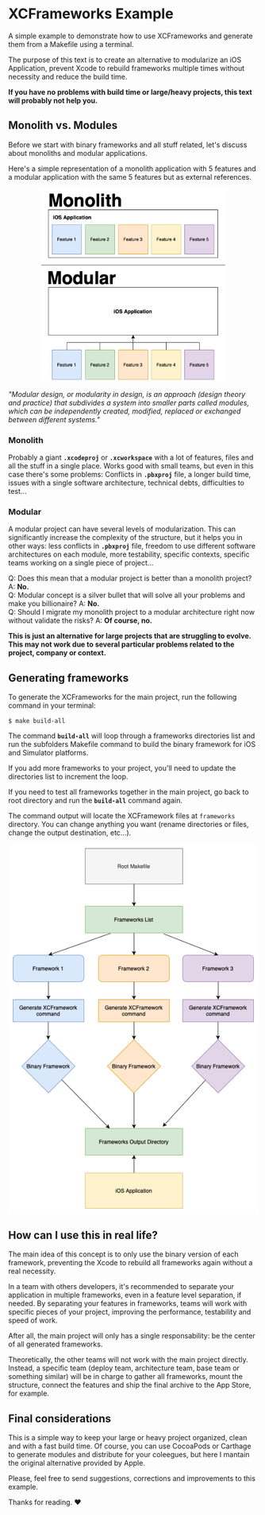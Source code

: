 # XCFrameworks Example

A simple example to demonstrate how to use XCFrameworks and generate them from a Makefile using a terminal.

The purpose of this text is to create an alternative to modularize an iOS Application, prevent Xcode to rebuild frameworks multiple times without necessity and reduce the build time. 

**If you have no problems with build time or large/heavy projects, this text will probably not help you.**

## Monolith vs. Modules
Before we start with binary frameworks and all stuff related, let's discuss about monoliths and modular applications.

Here's a simple representation of a monolith application with 5 features and a modular application with the same 5 features but as external references.

<p align="center">
    <img src="repository-images/modular.png" width="380" max-width="60%" alt="Repository Filters" />
</p>

*"Modular design, or modularity in design, is an approach (design theory and practice) that subdivides a system into smaller parts called modules, which can be independently created, modified, replaced or exchanged between different systems."*

### Monolith
Probably a giant **`.xcodeproj`** or **`.xcworkspace`** with a lot of features, files and all the stuff in a single place. Works good with small teams, but even in this case there's some problems: Conflicts in **`.pbxproj`**  file, a longer build time, issues with a single software architecture, technical debts, difficulties to test...

### Modular
A modular project can have several levels of modularization. This can significantly increase the complexity of the structure, but it helps you in other ways: less conflicts in **`.pbxproj`**  file, freedom to use different software architectures on each module, more testability, specific contexts, specific teams working on a single piece of project...

Q: Does this mean that a modular project is better than a monolith project?
A: **No.**
<br/>
Q: Modular concept is a silver bullet that will solve all your problems and make you billionaire?
A: **No.**
<br/>
Q: Should I migrate my monolith project to a modular architecture right now without validate the risks?
A: **Of course, no.**

**This is just an alternative for large projects that are struggling to evolve. This may not work due to several particular problems related to the project, company or context.**

## Generating frameworks
To generate the XCFrameworks for the main project, run the following command in your terminal:
```
$ make build-all
```

The command **`build-all`** will loop through a frameworks directories list and run the subfolders Makefile command to build the binary framework for iOS and Simulator platforms.

If you add more frameworks to your project, you'll need to update the directories list to increment the loop.

If you need to test all frameworks together in the main project, go back to root directory and run the **`build-all`** command again.

The command output will locate the XCFramework files at `frameworks` directory. You can change anything you want (rename directories or files, change the output destination, etc...).

<p align="center">
    <img src="repository-images/diagram.png" max-width="80%" alt="Repository Filters" />
</p>

## How can I use this in real life?
The main idea of this concept is to only use the binary version of each framework, preventing the Xcode to rebuild all frameworks again without a real necessity.

In a team with others developers, it's recommended to separate your application in multiple frameworks, even in a feature level separation, if needed.
By separating your features in frameworks, teams will work with specific pieces of your project, improving the performance, testability and speed of work.

After all, the main project will only has a single responsability: be the center of all generated frameworks.

Theoretically, the other teams will not work with the main project directly. Instead, a specific team (deploy team, architecture team, base team or something similar) will be in charge to gather all frameworks, mount the structure, connect the features and ship the final archive to the App Store, for example.

## Final considerations

This is a simple way to keep your large or heavy project organized, clean and with a fast build time. Of course, you can use CocoaPods or Carthage to generate modules and distribute for your coleegues, but here I mantain the original alternative provided by Apple. 

Please, feel free to send suggestions, corrections and improvements to this example.

Thanks for reading. ♥️